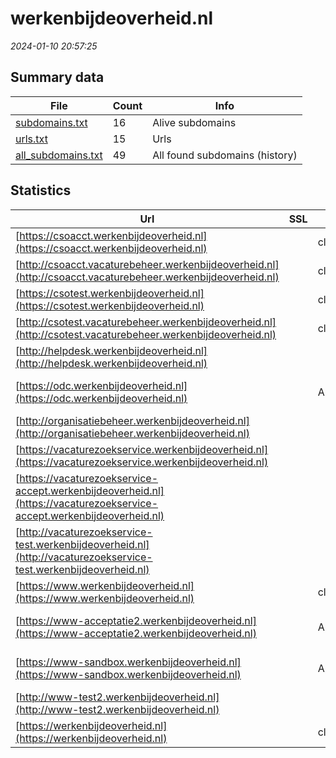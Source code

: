 # werkenbijdeoverheid.nl
*2024-01-10 20:57:25*
## Summary data
| File       | Count | Info |
|------------|-------|------|
|[subdomains.txt](/data/werkenbijdeoverheid.nl/subdomains.txt)|16|Alive subdomains|
|[urls.txt](/data/werkenbijdeoverheid.nl/urls.txt)|15|Urls|
|[all_subdomains.txt](/data/werkenbijdeoverheid.nl/all_subdomains.txt)|49|All found subdomains (history)|
## Statistics
| Url | SSL | Server | Cookie | HSTS | CSP | XFO | XXP | RP | Tech |Title |
|------------|-------|------|------|------|------|------|------|------|------|------|
|[https://csoacct.werkenbijdeoverheid.nl](https://csoacct.werkenbijdeoverheid.nl)| |cloudflare|:warning: |:white_check_mark: | | | |:white_check_mark: |Basic Cloudflare...|Authentication R...|
|[http://csoacct.vacaturebeheer.werkenbijdeoverheid.nl](http://csoacct.vacaturebeheer.werkenbijdeoverheid.nl)| |cloudflare| | | |:white_check_mark: | |:white_check_mark: |Cloudflare||
|[https://csotest.werkenbijdeoverheid.nl](https://csotest.werkenbijdeoverheid.nl)| |cloudflare|:warning: |:white_check_mark: | | | |:white_check_mark: |Basic Cloudflare...|Authentication R...|
|[http://csotest.vacaturebeheer.werkenbijdeoverheid.nl](http://csotest.vacaturebeheer.werkenbijdeoverheid.nl)| |cloudflare| | | |:white_check_mark: | |:white_check_mark: |Cloudflare||
|[http://helpdesk.werkenbijdeoverheid.nl](http://helpdesk.werkenbijdeoverheid.nl)| ||:warning: |:white_check_mark: | |:white_check_mark: |:white_check_mark: |:white_check_mark: |||
|[https://odc.werkenbijdeoverheid.nl](https://odc.werkenbijdeoverheid.nl)| |Apache|:warning: |:white_check_mark: | |:white_check_mark: | |:white_check_mark: |Apache HTTP Serv...|Werken bij de Ov...|
|[http://organisatiebeheer.werkenbijdeoverheid.nl](http://organisatiebeheer.werkenbijdeoverheid.nl)| ||:warning: |:white_check_mark: | | | |:white_check_mark: |||
|[https://vacaturezoekservice.werkenbijdeoverheid.nl](https://vacaturezoekservice.werkenbijdeoverheid.nl)| || |:white_check_mark: | | | |:white_check_mark: |HSTS||
|[https://vacaturezoekservice-accept.werkenbijdeoverheid.nl](https://vacaturezoekservice-accept.werkenbijdeoverheid.nl)| || | | | | |:white_check_mark: |||
|[http://vacaturezoekservice-test.werkenbijdeoverheid.nl](http://vacaturezoekservice-test.werkenbijdeoverheid.nl)| || | | | | |:white_check_mark: |||
|[https://www.werkenbijdeoverheid.nl](https://www.werkenbijdeoverheid.nl)| |cloudflare|:warning: |:white_check_mark: | |:white_check_mark: |:white_check_mark: |:white_check_mark: |Bloomreach Cloud...|Hét startpunt va...|
|[https://www-acceptatie2.werkenbijdeoverheid.nl](https://www-acceptatie2.werkenbijdeoverheid.nl)| |Apache| | | | | |:white_check_mark: |Apache HTTP Serv...|403 Forbidden|
|[https://www-sandbox.werkenbijdeoverheid.nl](https://www-sandbox.werkenbijdeoverheid.nl)| |Apache| | | | | |:white_check_mark: |Apache HTTP Serv...|401 Unauthorized|
|[http://www-test2.werkenbijdeoverheid.nl](http://www-test2.werkenbijdeoverheid.nl)| || | | | | |:white_check_mark: |||
|[https://werkenbijdeoverheid.nl](https://werkenbijdeoverheid.nl)| |cloudflare|:warning: |:white_check_mark: | |:white_check_mark: |:white_check_mark: |:white_check_mark: |Cloudflare HSTS||